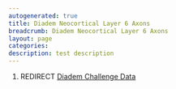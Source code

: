 ```yaml
---
autogenerated: true
title: Diadem Neocortical Layer 6 Axons
breadcrumb: Diadem Neocortical Layer 6 Axons
layout: page
categories: 
description: test description
---
```


1.  REDIRECT [Diadem Challenge Data](Diadem_Challenge_Data "wikilink")
